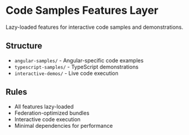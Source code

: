 # Code Samples Features Layer

Lazy-loaded features for interactive code samples and demonstrations.

## Structure
- `angular-samples/` - Angular-specific code examples
- `typescript-samples/` - TypeScript demonstrations
- `interactive-demos/` - Live code execution

## Rules
- All features lazy-loaded
- Federation-optimized bundles
- Interactive code execution
- Minimal dependencies for performance